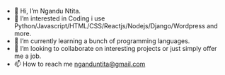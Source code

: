 - 👋 Hi, I’m Ngandu Ntita.
- 👀 I’m interested in Coding i use Python/Javascript/HTML/CSS/Reactjs/Nodejs/Django/Wordpress and more.
- 🌱 I’m currently learning a bunch of programming languages.
- 💞️ I’m looking to collaborate on interesting projects or just simply offer me a job.
- 📫 How to reach me nganduntita@gmail.com


